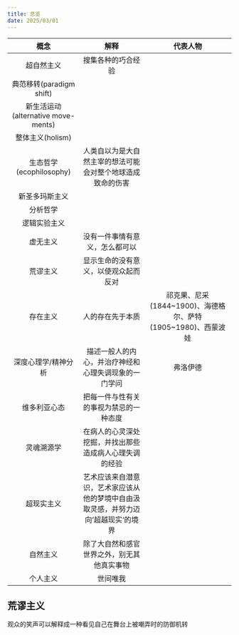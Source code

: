 ```yaml
---
title: 总览
date: 2025/03/01
---
```


|概念|解释|代表人物|
|:--:|:--:|:--:|
|超自然主义|搜集各种的巧合经验||
|典范移转(paradigm shift)|||
|新生活运动(alternative move-ments)|||
|整体主义(holism)|||
|生态哲学(ecophilosophy)|人类自以为是大自然主宰的想法可能会对整个地球造成致命的伤害||
|新圣多玛斯主义|||
|分析哲学|||
|逻辑实验主义|||
|虚无主义|没有一件事情有意义，怎么都可以||
|荒谬主义|显示生命的没有意义，以使观众起而反对||
|存在主义|人的存在先于本质|祁克果、尼采(1844~1900)、海德格尔、萨特(1905~1980)、西蒙波娃|
|深度心理学/精神分析|描述一般人的内心，并治疗神经和心理失调现象的一门学问|弗洛伊德|
|维多利亚心态|把每一件与性有关的事视为禁忌的一种态度||
|灵魂溯源学|在病人的心灵深处挖掘，并找出那些造成病人心理失调的经验||
|超现实主义|艺术应该来自潜意识，艺术家应该从他的梦境中自由汲取灵感，并努力迈向’超越现实‘的境界||
|自然主义|除了大自然和感官世界之外，别无其他真实事物||
|个人主义|世间唯我||

## 荒谬主义

观众的笑声可以解释成一种看见自己在舞台上被嘲弄时的防御机转
